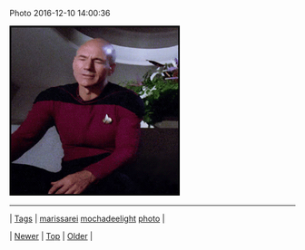 <!--
title: Photo 2016-12-10 14
date: 2020-06-28T15:27:00.143Z
tags: marissarei, mochadeelight, photo
-->


Photo 2016-12-10 14:00:36

![](154286844971-0.gif)

<!--BOTTOM-POST-NAVIGATION-->
---

| [Tags](tags.md) | [marissarei](tag-marissarei.md) [mochadeelight](tag-mochadeelight.md) [photo](tag-photo.md) |

| [Newer](154281507622.md) | [Top](index.md) | [Older](154295239633.md) |